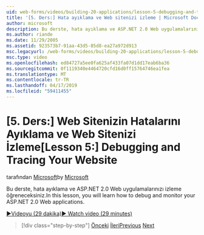 ```yaml
---
uid: web-forms/videos/building-20-applications/lesson-5-debugging-and-tracing-your-website
title: '[5. Ders:] Hata ayıklama ve Web sitenizi izleme | Microsoft Docs'
author: microsoft
description: Bu derste, hata ayıklama ve ASP.NET 2.0 Web uygulamalarınızı izleme öğreneceksiniz.
ms.author: riande
ms.date: 11/29/2005
ms.assetid: 923573b7-91aa-43d5-85d8-ea27a972d913
msc.legacyurl: /web-forms/videos/building-20-applications/lesson-5-debugging-and-tracing-your-website
msc.type: video
ms.openlocfilehash: ed84727a5ee0fa625af433fa07d1dd17eab6ba36
ms.sourcegitcommit: 0f1119340e4464720cfd16d0ff15764746ea1fea
ms.translationtype: MT
ms.contentlocale: tr-TR
ms.lasthandoff: 04/17/2019
ms.locfileid: "59411455"
---
```

# <a name="lesson-5-debugging-and-tracing-your-website"></a><span data-ttu-id="96f09-103">[5. Ders:] Web Sitenizin Hatalarını Ayıklama ve Web Sitenizi İzleme</span><span class="sxs-lookup"><span data-stu-id="96f09-103">[Lesson 5:] Debugging and Tracing Your Website</span></span>

<span data-ttu-id="96f09-104">tarafından [Microsoft](https://github.com/microsoft)</span><span class="sxs-lookup"><span data-stu-id="96f09-104">by [Microsoft](https://github.com/microsoft)</span></span>

<span data-ttu-id="96f09-105">Bu derste, hata ayıklama ve ASP.NET 2.0 Web uygulamalarınızı izleme öğreneceksiniz.</span><span class="sxs-lookup"><span data-stu-id="96f09-105">In this lesson, you will learn how to debug and monitor your ASP.NET 2.0 Web applications.</span></span>

[<span data-ttu-id="96f09-106">&#9654;Videoyu (29 dakika)</span><span class="sxs-lookup"><span data-stu-id="96f09-106">&#9654; Watch video (29 minutes)</span></span>](https://channel9.msdn.com/Blogs/ASP-NET-Site-Videos/lesson-5-debugging-and-tracing-your-website)

> [!div class="step-by-step"]
> <span data-ttu-id="96f09-107">[Önceki](lesson-4-understanding-web-application-state.md)
> [İleri](lesson-6-working-with-stylesheets-and-master-pages.md)</span><span class="sxs-lookup"><span data-stu-id="96f09-107">[Previous](lesson-4-understanding-web-application-state.md)
[Next](lesson-6-working-with-stylesheets-and-master-pages.md)</span></span>
